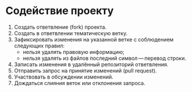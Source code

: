 # Содействие проекту

1. Создать ответвление (fork) проекта.
2. Создать в ответвлении тематическую ветку.
3. Зафиксировать изменения на указанной ветке с соблюдением следующих правил:
    - нельзя удалять правовую информацию;
    - нельзя удалять из файлов последний символ ⁠— перевод строки.
4. Записать изменения в удалённый репозиторий ответвления.
5. Отправить запрос на принятие изменений (pull request).
6. Участвовать в обсуждении изменений.
7. Дождаться слияния веток или отклонения запроса.
